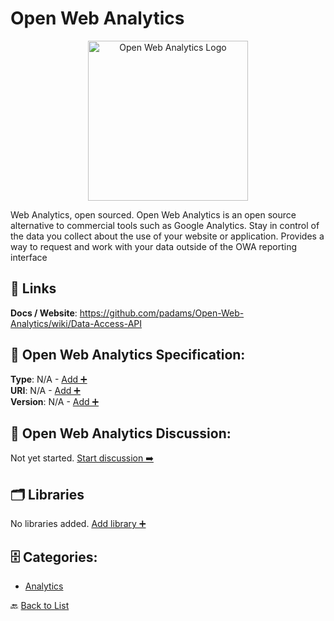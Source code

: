 # Open Web Analytics
<p align="center">
    <img width="256" src="https://raw.githubusercontent.com/apis-list/apis-list/main/apis/open-web-analytics/logo_256x256.png" alt="Open Web Analytics Logo"/>
</p>
Web Analytics, open sourced. Open Web Analytics is an open source alternative to commercial tools such as Google Analytics. Stay in control of the data you collect about the use of your website or application. Provides a way to request and work with your data outside of the OWA reporting interface

##  🔗 Links
**Docs / Website**: https://github.com/padams/Open-Web-Analytics/wiki/Data-Access-API

## 🧬 Open Web Analytics Specification:
**Type**: N/A - [Add ➕](https://github.com/apis-list/apis-list/edit/main/apis.yaml#L14250)  
**URI**: N/A - [Add ➕](https://github.com/apis-list/apis-list/edit/main/apis.yaml#L14250)  
**Version**: N/A - [Add ➕](https://github.com/apis-list/apis-list/edit/main/apis.yaml#L14250)

## 💬 Open Web Analytics Discussion:
Not yet started. [Start discussion ➡️](https://github.com/apis-list/apis-list/discussions/new)

## 🗂️ Libraries

No libraries added. [Add library ➕](https://github.com/apis-list/apis-list/edit/main/apis.yaml#L14250)    


## 🗄️ Categories:
- [Analytics](https://github.com/apis-list/apis-list#analytics-)

🔙  [Back to List](https://github.com/apis-list/apis-list)
